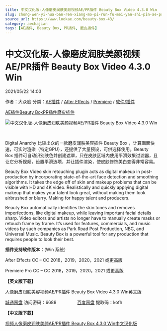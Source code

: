 ```yaml
---
title: 中文汉化版-人像磨皮润肤美颜视频AE/PR插件 Beauty Box Video 4.3.0 Win
slug: zhong-wen-yi-hua-ban-ren-xiang-mo-pi-run-fu-mei-yan-shi-pin-ae-prcha-jian-beauty-box-video-4-3-0-win
source_url: https://www.lookae.com/beauty-box-43/
category: aechajian
tags: [AE插件, Beauty Box, PR插件, 磨皮插件]
---
```

# 中文汉化版-人像磨皮润肤美颜视频AE/PR插件 Beauty Box Video 4.3.0 Win

2021/05/22 14:03

作者：大众脸
分类：[AE插件](https://www.lookae.com/after-effects/aechajian/) / [After Effects](https://www.lookae.com/after-effects/) / [Premiere](https://www.lookae.com/qitarjcj/premierezy/) / [软件/插件](https://www.lookae.com/qitarjcj/)

[AE插件](https://www.lookae.com/tag/ae%e6%8f%92%e4%bb%b6/)[Beauty Box](https://www.lookae.com/tag/beauty-box/)[PR插件](https://www.lookae.com/tag/pr%e6%8f%92%e4%bb%b6/)[磨皮插件](https://www.lookae.com/tag/%e7%a3%a8%e7%9a%ae%e6%8f%92%e4%bb%b6/)

![中文汉化版-人像磨皮润肤美颜视频AE/PR插件 Beauty Box Video 4.3.0 Win](https://www.lookae.com/wp-content/uploads/2020/10/Beauty-Box-4-NEW.jpg "中文汉化版-人像磨皮润肤美颜视频AE/PR插件 Beauty Box Video 4.3.0 Win-LookAE.com")

[﻿﻿﻿](https://cloud.video.taobao.com//play/u/705956171/p/1/e/6/t/1/211731022272.mp4)

Digital Anarchy 比较出众的一款磨皮润肤美容插件 Beauty Box ，计算画面快速，可实时渲染（特定GPU），还提供了大量预设，可供选择使用。Beauty Box 插件可自动识别肤色并创建遮罩，只在皮肤区域内使用平滑效果过滤器，且让它分析视频，设置平滑选项，并让插件渲染，使皮肤修饰美白变得非常容易。

Beauty Box Video skin retouching plugin acts as digital makeup in post-production by incorporating state-of-the-art face detection and smoothing algorithms. It takes the edge off of skin and makeup problems that can be visible with HD and 4K video. Realistically and quickly applying digital makeup that makes your talent look great, without making them look airbrushed or blurry. Making for happy talent and producers.

Beauty Box automatically identifies the skin tones and removes imperfections, like digital makeup, while leaving important facial details sharp. Video editors and artists no longer have to manually create masks or retouch frame by frame. It’s used for features, commercials, and music videos by such companies as Park Road Post Production, NBC, and Universal Music. Beauty Box is a powerful tool for any production that requires people to look their best.

**插件支持软件版本：**(Win 系统）

After Effects CC – CC 2018，2019，2020，2021 或更高版

Premiere Pro CC – CC 2018，2019，2020，2021 或更高版

**【英文版下载】**

人像磨皮润肤美容视频AE/PR插件 Beauty Box Video 4.3.0 Win英文版

[城通网盘](https://089u.com/f/680462-496803457-57d21c) 访问密码：6688                 [百度网盘](https://pan.baidu.com/s/1imQ2cgjmI1wfPUkLttvfAg) 提取码：kofh

**【中文版下载】**

[视频人像磨皮润肤美颜AE/PR插件 Beauty Box 4.3.0 Win中文汉化版](https://www.lookae.com/beauty-box-chn/)
